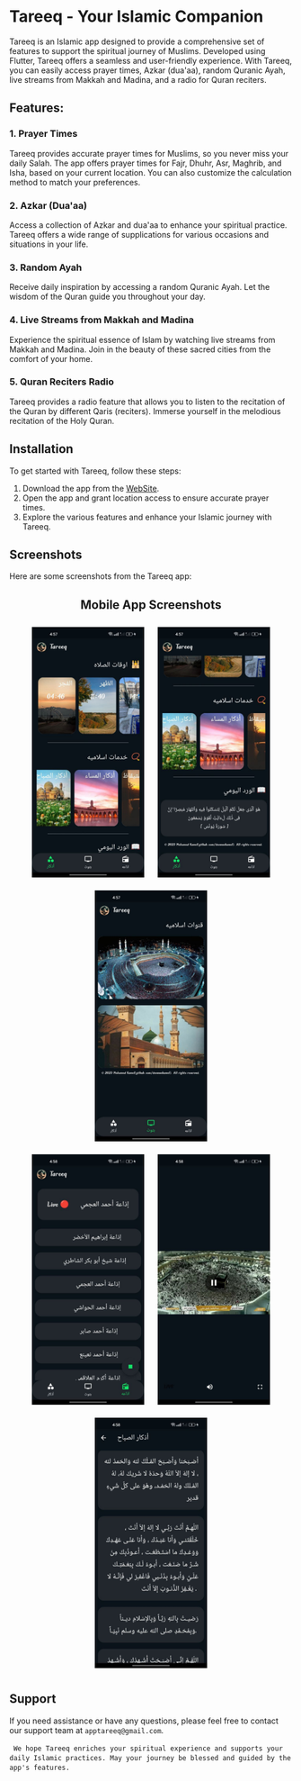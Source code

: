 # Tareeq - Your Islamic Companion

Tareeq is an Islamic app designed to provide a comprehensive set of features to support the spiritual journey of Muslims. Developed using Flutter, Tareeq offers a seamless and user-friendly experience. With Tareeq, you can easily access prayer times, Azkar (dua'aa), random Quranic Ayah, live streams from Makkah and Madina, and a radio for Quran reciters.

## Features:

### 1. Prayer Times
Tareeq provides accurate prayer times for Muslims, so you never miss your daily Salah. The app offers prayer times for Fajr, Dhuhr, Asr, Maghrib, and Isha, based on your current location. You can also customize the calculation method to match your preferences.

### 2. Azkar (Dua'aa)
Access a collection of Azkar and dua'aa to enhance your spiritual practice. Tareeq offers a wide range of supplications for various occasions and situations in your life.

### 3. Random Ayah
Receive daily inspiration by accessing a random Quranic Ayah. Let the wisdom of the Quran guide you throughout your day.

### 4. Live Streams from Makkah and Madina
Experience the spiritual essence of Islam by watching live streams from Makkah and Madina. Join in the beauty of these sacred cities from the comfort of your home.

### 5. Quran Reciters Radio
Tareeq provides a radio feature that allows you to listen to the recitation of the Quran by different Qaris (reciters). Immerse yourself in the melodious recitation of the Holy Quran.

## Installation

To get started with Tareeq, follow these steps:

1. Download the app from the [WebSite](https://tareeq.netlify.app/).
2. Open the app and grant location access to ensure accurate prayer times.
3. Explore the various features and enhance your Islamic journey with Tareeq.

## Screenshots

Here are some screenshots from the Tareeq app:

<div align="center">
  <h2>Mobile App Screenshots</h2>
</div>

<div align="center">
  <img src="imgs/1.jpg" width="200" style="margin: 10px;">
  <img src="imgs/2.jpg" width="200" style="margin: 10px;">
  <img src="imgs/3.jpg" width="200" style="margin: 10px;">
</div>

<div align="center">

</div>

<div align="center">
  <img src="imgs/4.jpg" width="200" style="margin: 10px;">
  <img src="imgs/5.jpg" width="200" style="margin: 10px;">
  <img src="imgs/6.jpg" width="200" style="margin: 10px;">
</div>

<div align="center">

</div>


## Support

If you need assistance or have any questions, please feel free to contact our support team at ` apptareeq@gmail.com `.



`  We hope Tareeq enriches your spiritual experience and supports your daily Islamic practices. May your journey be blessed and guided by the app's features. `

